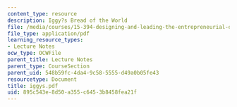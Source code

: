 ```yaml
---
content_type: resource
description: Iggy?s Bread of the World
file: /media/courses/15-394-designing-and-leading-the-entrepreneurial-organization-spring-2003/895c543e8d50a355c6453b8458fea21f_iggys.pdf
file_type: application/pdf
learning_resource_types:
- Lecture Notes
ocw_type: OCWFile
parent_title: Lecture Notes
parent_type: CourseSection
parent_uid: 548b59fc-4da4-9c58-5555-d49a0b05fe43
resourcetype: Document
title: iggys.pdf
uid: 895c543e-8d50-a355-c645-3b8458fea21f
---
```

